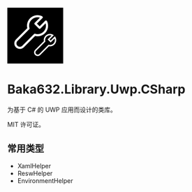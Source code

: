 ![Baka632.Library.Uwp.CSharp](../../icon.png)

# Baka632.Library.Uwp.CSharp

为基于 C# 的 UWP 应用而设计的类库。

MIT 许可证。

## 常用类型

- XamlHelper
- ReswHelper
- EnvironmentHelper